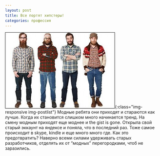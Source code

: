 ```yaml
---
layout: post
title: Все портят хипстеры!
categories: профессия
---
```


![image-title-here](/img/hipster.jpg){:class="img-responsive img-postlist"}
Модные ребята они приходят и стараются как лучше. Когда их становится слишком много начинается тренд. На смену модным приходят еще моднее и the gist is gone.
Открыла свой старый эккаунт на яндексе и поняла, что в последний раз. Тоже самое происходит в skype, kindle и еще много много где. Как это предотвратить? Наверно всеми силами удерживать старых разработчиков, отделять их от “модных” перегородками, чтоб не заразились.
